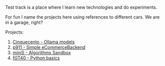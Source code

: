 Test track is a place where I learn new technologies and do experiments.

For fun I name the projects here using references to different cars. We are in a garage, right?

Projects:

1. [Cinquecento - Ollama models](Projects/Testtrack/Cinquecento%20-%20Ollama%20models/README.md)
2. [p911 - Simple eCommerceBackend](./p911%20-%20Simple%20eCommerce%20backend/README.md)
3. [miniS - Algorithms Sandbox](./miniS%20-%20Algoritms%20sandbox/README.md)
4. [fGT40 - Python basics](Projects/Testtrack/fGT40%20-%20Python%20basics/README.md)

